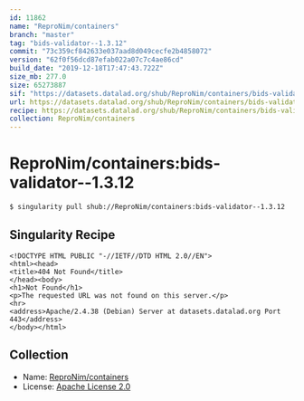 ```yaml
---
id: 11862
name: "ReproNim/containers"
branch: "master"
tag: "bids-validator--1.3.12"
commit: "73c359cf842633e037aad8d049cecfe2b4858072"
version: "62f0f56dcd87efab022a07c7c4ae86cd"
build_date: "2019-12-18T17:47:43.722Z"
size_mb: 277.0
size: 65273887
sif: "https://datasets.datalad.org/shub/ReproNim/containers/bids-validator--1.3.12/2019-12-18-73c359cf-62f0f56d/62f0f56dcd87efab022a07c7c4ae86cd.sif"
url: https://datasets.datalad.org/shub/ReproNim/containers/bids-validator--1.3.12/2019-12-18-73c359cf-62f0f56d/
recipe: https://datasets.datalad.org/shub/ReproNim/containers/bids-validator--1.3.12/2019-12-18-73c359cf-62f0f56d/Singularity
collection: ReproNim/containers
---
```


# ReproNim/containers:bids-validator--1.3.12

```bash
$ singularity pull shub://ReproNim/containers:bids-validator--1.3.12
```

## Singularity Recipe

```singularity
<!DOCTYPE HTML PUBLIC "-//IETF//DTD HTML 2.0//EN">
<html><head>
<title>404 Not Found</title>
</head><body>
<h1>Not Found</h1>
<p>The requested URL was not found on this server.</p>
<hr>
<address>Apache/2.4.38 (Debian) Server at datasets.datalad.org Port 443</address>
</body></html>
```

## Collection

 - Name: [ReproNim/containers](https://github.com/ReproNim/containers)
 - License: [Apache License 2.0](https://api.github.com/licenses/apache-2.0)

